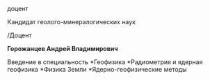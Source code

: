 доцент

Кандидат геолого-минералогических наук

/Доцент

**Горожанцев Андрей Владимирович**

Введение в специальность
	*Геофизика
	*Радиометрия и ядерная геофизика
	*Физика Земли
	*Ядерно-геофизические методы